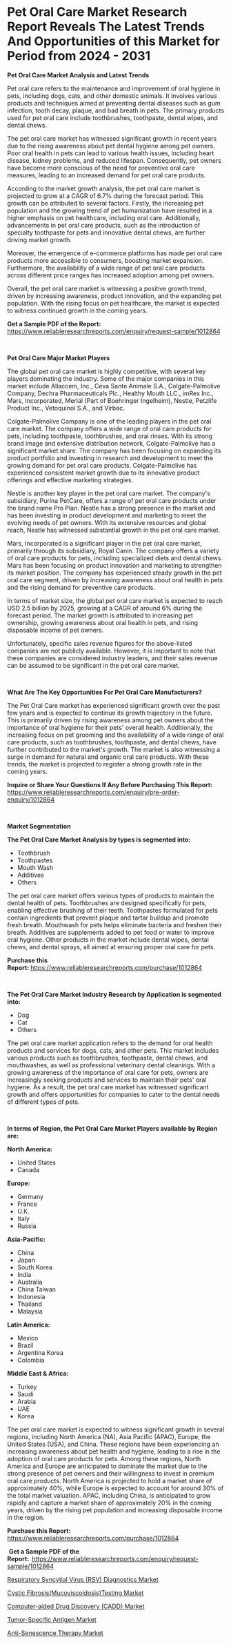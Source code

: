 <p><h1>Pet Oral Care Market Research Report Reveals The Latest Trends And Opportunities of this Market for Period from 2024 - 2031</h1></p><p><strong>Pet Oral Care Market Analysis and Latest Trends</strong></p>
<p><p>Pet oral care refers to the maintenance and improvement of oral hygiene in pets, including dogs, cats, and other domestic animals. It involves various products and techniques aimed at preventing dental diseases such as gum infection, tooth decay, plaque, and bad breath in pets. The primary products used for pet oral care include toothbrushes, toothpaste, dental wipes, and dental chews.</p><p>The pet oral care market has witnessed significant growth in recent years due to the rising awareness about pet dental hygiene among pet owners. Poor oral health in pets can lead to various health issues, including heart disease, kidney problems, and reduced lifespan. Consequently, pet owners have become more conscious of the need for preventive oral care measures, leading to an increased demand for pet oral care products.</p><p>According to the market growth analysis, the pet oral care market is projected to grow at a CAGR of 6.7% during the forecast period. This growth can be attributed to several factors. Firstly, the increasing pet population and the growing trend of pet humanization have resulted in a higher emphasis on pet healthcare, including oral care. Additionally, advancements in pet oral care products, such as the introduction of specialty toothpaste for pets and innovative dental chews, are further driving market growth.</p><p>Moreover, the emergence of e-commerce platforms has made pet oral care products more accessible to consumers, boosting market expansion. Furthermore, the availability of a wide range of pet oral care products across different price ranges has increased adoption among pet owners.</p><p>Overall, the pet oral care market is witnessing a positive growth trend, driven by increasing awareness, product innovation, and the expanding pet population. With the rising focus on pet healthcare, the market is expected to witness continued growth in the coming years.</p></p>
<p><strong>Get a Sample PDF of the Report:&nbsp;</strong> <a href="https://www.reliableresearchreports.com/enquiry/request-sample/1012864">https://www.reliableresearchreports.com/enquiry/request-sample/1012864</a></p>
<p>&nbsp;</p>
<p><strong>Pet Oral Care Major Market Players</strong></p>
<p><p>The global pet oral care market is highly competitive, with several key players dominating the industry. Some of the major companies in this market include Allaccem, Inc., Ceva Sante Animale S.A., Colgate-Palmolive Company, Dechra Pharmaceuticals Plc., Healthy Mouth LLC., imRex Inc., Mars, Incorporated, Merial (Part of Boehringer Ingelheim), Nestle, Petzlife Product Inc., Vetoquinol S.A., and Virbac.</p><p>Colgate-Palmolive Company is one of the leading players in the pet oral care market. The company offers a wide range of oral care products for pets, including toothpaste, toothbrushes, and oral rinses. With its strong brand image and extensive distribution network, Colgate-Palmolive has a significant market share. The company has been focusing on expanding its product portfolio and investing in research and development to meet the growing demand for pet oral care products. Colgate-Palmolive has experienced consistent market growth due to its innovative product offerings and effective marketing strategies.</p><p>Nestle is another key player in the pet oral care market. The company's subsidiary, Purina PetCare, offers a range of pet oral care products under the brand name Pro Plan. Nestle has a strong presence in the market and has been investing in product development and marketing to meet the evolving needs of pet owners. With its extensive resources and global reach, Nestle has witnessed substantial growth in the pet oral care market.</p><p>Mars, Incorporated is a significant player in the pet oral care market, primarily through its subsidiary, Royal Canin. The company offers a variety of oral care products for pets, including specialized diets and dental chews. Mars has been focusing on product innovation and marketing to strengthen its market position. The company has experienced steady growth in the pet oral care segment, driven by increasing awareness about oral health in pets and the rising demand for preventive care products.</p><p>In terms of market size, the global pet oral care market is expected to reach USD 2.5 billion by 2025, growing at a CAGR of around 6% during the forecast period. The market growth is attributed to increasing pet ownership, growing awareness about oral health in pets, and rising disposable income of pet owners.</p><p>Unfortunately, specific sales revenue figures for the above-listed companies are not publicly available. However, it is important to note that these companies are considered industry leaders, and their sales revenue can be assumed to be significant in the pet oral care market.</p></p>
<p>&nbsp;</p>
<p><strong>What Are The Key Opportunities For Pet Oral Care Manufacturers?</strong></p>
<p><p>The Pet Oral Care market has experienced significant growth over the past few years and is expected to continue its growth trajectory in the future. This is primarily driven by rising awareness among pet owners about the importance of oral hygiene for their pets' overall health. Additionally, the increasing focus on pet grooming and the availability of a wide range of oral care products, such as toothbrushes, toothpaste, and dental chews, have further contributed to the market's growth. The market is also witnessing a surge in demand for natural and organic oral care products. With these trends, the market is projected to register a strong growth rate in the coming years.</p></p>
<p><strong>Inquire or Share Your Questions If Any Before Purchasing This Report:</strong> <a href="https://www.reliableresearchreports.com/enquiry/pre-order-enquiry/1012864">https://www.reliableresearchreports.com/enquiry/pre-order-enquiry/1012864</a></p>
<p>&nbsp;</p>
<p><strong>Market Segmentation</strong></p>
<p><strong>The Pet Oral Care Market Analysis by types is segmented into:</strong></p>
<p><ul><li>Toothbrush</li><li>Toothpastes</li><li>Mouth Wash</li><li>Additives</li><li>Others</li></ul></p>
<p><p>The pet oral care market offers various types of products to maintain the dental health of pets. Toothbrushes are designed specifically for pets, enabling effective brushing of their teeth. Toothpastes formulated for pets contain ingredients that prevent plaque and tartar buildup and promote fresh breath. Mouthwash for pets helps eliminate bacteria and freshen their breath. Additives are supplements added to pet food or water to improve oral hygiene. Other products in the market include dental wipes, dental chews, and dental sprays, all aimed at ensuring proper oral care for pets.</p></p>
<p><strong>Purchase this Report:&nbsp;</strong><a href="https://www.reliableresearchreports.com/purchase/1012864">https://www.reliableresearchreports.com/purchase/1012864</a></p>
<p>&nbsp;</p>
<p><strong>The Pet Oral Care Market Industry Research by Application is segmented into:</strong></p>
<p><ul><li>Dog</li><li>Cat</li><li>Others</li></ul></p>
<p><p>The pet oral care market application refers to the demand for oral health products and services for dogs, cats, and other pets. This market includes various products such as toothbrushes, toothpaste, dental chews, and mouthwashes, as well as professional veterinary dental cleanings. With a growing awareness of the importance of oral care for pets, owners are increasingly seeking products and services to maintain their pets' oral hygiene. As a result, the pet oral care market has witnessed significant growth and offers opportunities for companies to cater to the dental needs of different types of pets.</p></p>
<p>&nbsp;</p>
<p><strong>In terms of Region, the Pet Oral Care Market Players available by Region are:</strong></p>
<p>
    <p> <strong> North America: </strong>
        <ul>
            <li>United States</li>
            <li>Canada</li>
        </ul>
        </p> 
    <p> <strong> Europe: </strong>
        <ul>
            <li>Germany</li>
            <li>France</li>
            <li>U.K.</li>
            <li>Italy</li>
            <li>Russia</li>
        </ul>
        </p> 
    <p> <strong> Asia-Pacific: </strong>
        <ul>
            <li>China</li>
            <li>Japan</li>
            <li>South Korea</li>
            <li>India</li>
            <li>Australia</li>
            <li>China Taiwan</li>
            <li>Indonesia</li>
            <li>Thailand</li>
            <li>Malaysia</li>
        </ul>
        </p> 
    <p> <strong> Latin America: </strong>
        <ul>
            <li>Mexico</li>
            <li>Brazil</li>
            <li>Argentina Korea</li>
            <li>Colombia</li>
        </ul>
        </p> 
    <p> <strong> Middle East & Africa: </strong>
        <ul>
            <li>Turkey</li>
            <li>Saudi</li>
            <li>Arabia</li>
            <li>UAE</li>
            <li>Korea</li>
        </ul>
    </p>
    </p>
<p><p>The pet oral care market is expected to witness significant growth in several regions, including North America (NA), Asia Pacific (APAC), Europe, the United States (USA), and China. These regions have been experiencing an increasing awareness about pet health and hygiene, leading to a rise in the adoption of oral care products for pets. Among these regions, North America and Europe are anticipated to dominate the market due to the strong presence of pet owners and their willingness to invest in premium oral care products. North America is projected to hold a market share of approximately 40%, while Europe is expected to account for around 30% of the total market valuation. APAC, including China, is anticipated to grow rapidly and capture a market share of approximately 20% in the coming years, driven by the rising pet population and increasing disposable income in the region.</p></p>
<p><strong>Purchase this Report: </strong><a href="https://www.reliableresearchreports.com/purchase/1012864">https://www.reliableresearchreports.com/purchase/1012864</a></p>
<p>&nbsp;<strong>Get a Sample PDF of the Report:&nbsp;&nbsp;</strong><a href="https://www.reliableresearchreports.com/enquiry/request-sample/1012864">https://www.reliableresearchreports.com/enquiry/request-sample/1012864</a></p>
<p><strong></strong></p>
<p><p><a href="https://github.com/melchekhinf/Market-Research-Report-List-2/blob/main/respiratory-syncytial-virus-rsv-diagnostics-market.md">Respiratory Syncytial Virus (RSV) Diagnostics Market</a></p><p><a href="https://github.com/merzlyukov93/Market-Research-Report-List-2/blob/main/cystic-fibrosismucoviscoidosistesting-market.md">Cystic Fibrosis(Mucoviscoidosis)Testing Market</a></p><p><a href="https://github.com/sndrkn/Market-Research-Report-List-2/blob/main/computer-aided-drug-discovery-cadd-market.md">Computer-aided Drug Discovery (CADD) Market</a></p><p><a href="https://github.com/prosalinda88/Market-Research-Report-List-2/blob/main/tumor-specific-antigen-market.md">Tumor-Specific Antigen Market</a></p><p><a href="https://github.com/amae102299/Market-Research-Report-List-2/blob/main/anti-senescence-therapy-market.md">Anti-Senescence Therapy Market</a></p></p>